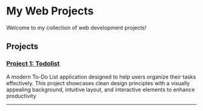 # My Web Projects

Welcome to my collection of web development projects! 

## Projects

### [Project 1: Todolist](https://balamurugan2004m.github.io/My-Projects/Todolist/)
A modern To-Do List application designed to help users organize their tasks effectively. This project showcases clean design principles with a visually appealing background, intuitive layout, and interactive elements to enhance productivity

---


